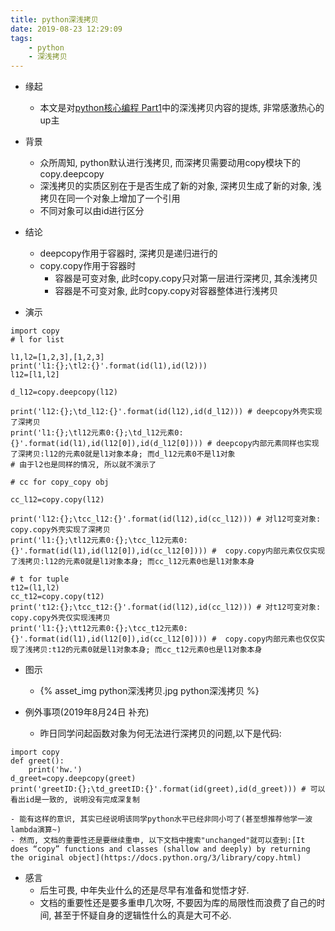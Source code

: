 ```yaml
---
title: python深浅拷贝
date: 2019-08-23 12:29:09
tags: 
    - python
    - 深浅拷贝
---
```

- 缘起
    - 本文是对[python核心编程 Part1](https://www.bilibili.com/video/av39465023)中的深浅拷贝内容的提炼, 非常感激热心的up主

- 背景
    - 众所周知, python默认进行浅拷贝, 而深拷贝需要动用copy模块下的copy.deepcopy
    - 深浅拷贝的实质区别在于是否生成了新的对象, 深拷贝生成了新的对象, 浅拷贝在同一个对象上增加了一个引用
    - 不同对象可以由id进行区分
- 结论
    - deepcopy作用于容器时, 深拷贝是递归进行的
    - copy.copy作用于容器时
        - 容器是可变对象, 此时copy.copy只对第一层进行深拷贝, 其余浅拷贝
        - 容器是不可变对象, 此时copy.copy对容器整体进行浅拷贝

- 演示
```python3
import copy
# l for list

l1,l2=[1,2,3],[1,2,3]
print('l1:{};\tl2:{}'.format(id(l1),id(l2))) 
l12=[l1,l2]

d_l12=copy.deepcopy(l12)

print('l12:{};\td_l12:{}'.format(id(l12),id(d_l12))) # deepcopy外壳实现了深拷贝
print('l1:{};\tl12元素0:{};\td_l12元素0:{}'.format(id(l1),id(l12[0]),id(d_l12[0]))) # deepcopy内部元素同样也实现了深拷贝:l12的元素0就是l1对象本身; 而d_l12元素0不是l1对象
# 由于l2也是同样的情况, 所以就不演示了

# cc for copy_copy obj

cc_l12=copy.copy(l12)

print('l12:{};\tcc_l12:{}'.format(id(l12),id(cc_l12))) # 对l12可变对象: copy.copy外壳实现了深拷贝
print('l1:{};\tl12元素0:{};\tcc_l12元素0:{}'.format(id(l1),id(l12[0]),id(cc_l12[0]))) #  copy.copy内部元素仅仅实现了浅拷贝:l12的元素0就是l1对象本身; 而cc_l12元素0也是l1对象本身

# t for tuple
t12=(l1,l2)
cc_t12=copy.copy(t12)
print('t12:{};\tcc_t12:{}'.format(id(l12),id(cc_l12))) # 对t12可变对象: copy.copy外壳仅实现浅拷贝
print('l1:{};\tt12元素0:{};\tcc_t12元素0:{}'.format(id(l1),id(l12[0]),id(cc_l12[0]))) #  copy.copy内部元素也仅仅实现了浅拷贝:t12的元素0就是l1对象本身; 而cc_t12元素0也是l1对象本身
```
- 图示
    - {% asset_img python深浅拷贝.jpg python深浅拷贝 %}

- 例外事项(2019年8月24日 补充)
    - 昨日同学问起函数对象为何无法进行深拷贝的问题,以下是代码:
```python3
import copy
def greet():
    print('hw.')
d_greet=copy.deepcopy(greet)
print('greetID:{};\td_greetID:{}'.format(id(greet),id(d_greet))) # 可以看出id是一致的, 说明没有完成深复制
```
    - 能有这样的意识, 其实已经说明该同学python水平已经非同小可了(甚至想推荐他学一波lambda演算~)
    - 然而, 文档的重要性还是要继续重申, 以下文档中搜索"unchanged"就可以查到:[It does “copy” functions and classes (shallow and deeply) by returning the original object](https://docs.python.org/3/library/copy.html)
- 感言
    - 后生可畏, 中年失业什么的还是尽早有准备和觉悟才好.
    - 文档的重要性还是要多重申几次呀, 不要因为库的局限性而浪费了自己的时间, 甚至于怀疑自身的逻辑性什么的真是大可不必.




